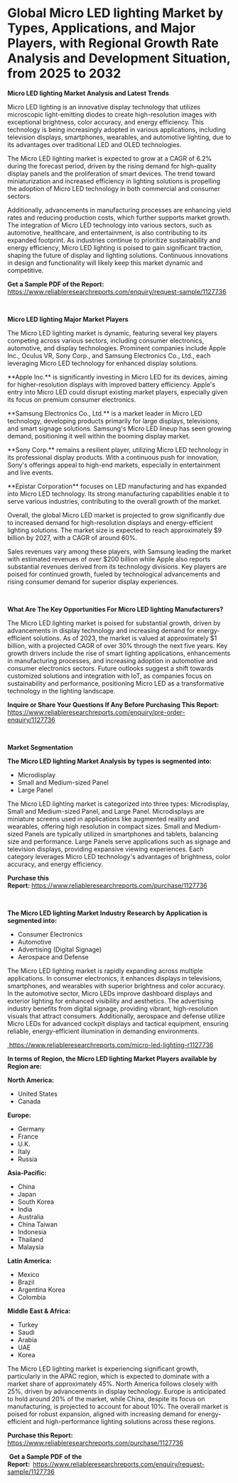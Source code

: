 <p><h1>Global Micro LED lighting Market by Types, Applications, and Major Players, with Regional Growth Rate Analysis and Development Situation, from 2025 to 2032</h1></p><p><strong>Micro LED lighting Market Analysis and Latest Trends</strong></p>
<p><p>Micro LED lighting is an innovative display technology that utilizes microscopic light-emitting diodes to create high-resolution images with exceptional brightness, color accuracy, and energy efficiency. This technology is being increasingly adopted in various applications, including television displays, smartphones, wearables, and automotive lighting, due to its advantages over traditional LED and OLED technologies.</p><p>The Micro LED lighting market is expected to grow at a CAGR of 6.2% during the forecast period, driven by the rising demand for high-quality display panels and the proliferation of smart devices. The trend toward miniaturization and increased efficiency in lighting solutions is propelling the adoption of Micro LED technology in both commercial and consumer sectors.</p><p>Additionally, advancements in manufacturing processes are enhancing yield rates and reducing production costs, which further supports market growth. The integration of Micro LED technology into various sectors, such as automotive, healthcare, and entertainment, is also contributing to its expanded footprint. As industries continue to prioritize sustainability and energy efficiency, Micro LED lighting is poised to gain significant traction, shaping the future of display and lighting solutions. Continuous innovations in design and functionality will likely keep this market dynamic and competitive.</p></p>
<p><strong>Get a Sample PDF of the Report:&nbsp;</strong> <a href="https://www.reliableresearchreports.com/enquiry/request-sample/1127736?utm_campaign=24&utm_medium=2&utm_source=Github&utm_content=ia&utm_term=17042025&utm_id=micro-led-lighting">https://www.reliableresearchreports.com/enquiry/request-sample/1127736</a></p>
<p>&nbsp;</p>
<p><strong>Micro LED lighting Major Market Players</strong></p>
<p><p>The Micro LED lighting market is dynamic, featuring several key players competing across various sectors, including consumer electronics, automotive, and display technologies. Prominent companies include Apple Inc., Oculus VR, Sony Corp., and Samsung Electronics Co., Ltd., each leveraging Micro LED technology for enhanced display solutions.</p><p>**Apple Inc.** is significantly investing in Micro LED for its devices, aiming for higher-resolution displays with improved battery efficiency. Apple's entry into Micro LED could disrupt existing market players, especially given its focus on premium consumer electronics.</p><p>**Samsung Electronics Co., Ltd.** is a market leader in Micro LED technology, developing products primarily for large displays, televisions, and smart signage solutions. Samsung's Micro LED lineup has seen growing demand, positioning it well within the booming display market.</p><p>**Sony Corp.** remains a resilient player, utilizing Micro LED technology in its professional display products. With a continuous push for innovation, Sony's offerings appeal to high-end markets, especially in entertainment and live events.</p><p>**Epistar Corporation** focuses on LED manufacturing and has expanded into Micro LED technology. Its strong manufacturing capabilities enable it to serve various industries, contributing to the overall growth of the market.</p><p>Overall, the global Micro LED market is projected to grow significantly due to increased demand for high-resolution displays and energy-efficient lighting solutions. The market size is expected to reach approximately $9 billion by 2027, with a CAGR of around 60%.</p><p>Sales revenues vary among these players, with Samsung leading the market with estimated revenues of over $200 billion while Apple also reports substantial revenues derived from its technology divisions. Key players are poised for continued growth, fueled by technological advancements and rising consumer demand for superior display experiences.</p></p>
<p>&nbsp;</p>
<p><strong>What Are The Key Opportunities For Micro LED lighting Manufacturers?</strong></p>
<p><p>The Micro LED lighting market is poised for substantial growth, driven by advancements in display technology and increasing demand for energy-efficient solutions. As of 2023, the market is valued at approximately $1 billion, with a projected CAGR of over 30% through the next five years. Key growth drivers include the rise of smart lighting applications, enhancements in manufacturing processes, and increasing adoption in automotive and consumer electronics sectors. Future outlooks suggest a shift towards customized solutions and integration with IoT, as companies focus on sustainability and performance, positioning Micro LED as a transformative technology in the lighting landscape.</p></p>
<p><strong>Inquire or Share Your Questions If Any Before Purchasing This Report:</strong> <a href="https://www.reliableresearchreports.com/enquiry/pre-order-enquiry/1127736?utm_campaign=24&utm_medium=2&utm_source=Github&utm_content=ia&utm_term=17042025&utm_id=micro-led-lighting">https://www.reliableresearchreports.com/enquiry/pre-order-enquiry/1127736</a></p>
<p>&nbsp;</p>
<p><strong>Market Segmentation</strong></p>
<p><strong>The Micro LED lighting Market Analysis by types is segmented into:</strong></p>
<p><ul><li>Microdisplay</li><li>Small and Medium-sized Panel</li><li>Large Panel</li></ul></p>
<p><p>The Micro LED lighting market is categorized into three types: Microdisplay, Small and Medium-sized Panel, and Large Panel. Microdisplays are miniature screens used in applications like augmented reality and wearables, offering high resolution in compact sizes. Small and Medium-sized Panels are typically utilized in smartphones and tablets, balancing size and performance. Large Panels serve applications such as signage and television displays, providing expansive viewing experiences. Each category leverages Micro LED technology's advantages of brightness, color accuracy, and energy efficiency.</p></p>
<p><strong>Purchase this Report:&nbsp;</strong><a href="https://www.reliableresearchreports.com/purchase/1127736?utm_campaign=24&utm_medium=2&utm_source=Github&utm_content=ia&utm_term=17042025&utm_id=micro-led-lighting">https://www.reliableresearchreports.com/purchase/1127736</a></p>
<p>&nbsp;</p>
<p><strong>The Micro LED lighting Market Industry Research by Application is segmented into:</strong></p>
<p><ul><li>Consumer Electronics</li><li>Automotive</li><li>Advertising (Digital Signage)</li><li>Aerospace and Defense</li></ul></p>
<p><p>The Micro LED lighting market is rapidly expanding across multiple applications. In consumer electronics, it enhances displays in televisions, smartphones, and wearables with superior brightness and color accuracy. In the automotive sector, Micro LEDs improve dashboard displays and exterior lighting for enhanced visibility and aesthetics. The advertising industry benefits from digital signage, providing vibrant, high-resolution visuals that attract consumers. Additionally, aerospace and defense utilize Micro LEDs for advanced cockpit displays and tactical equipment, ensuring reliable, energy-efficient illumination in demanding environments.</p></p>
<p><a href="https://www.reliableresearchreports.com/micro-led-lighting-r1127736?utm_campaign=24&utm_medium=2&utm_source=Github&utm_content=ia&utm_term=17042025&utm_id=micro-led-lighting">&nbsp;https://www.reliableresearchreports.com/micro-led-lighting-r1127736</a></p>
<p><strong>In terms of Region, the Micro LED lighting Market Players available by Region are:</strong></p>
<p>
    <p> <strong> North America: </strong>
        <ul>
            <li>United States</li>
            <li>Canada</li>
        </ul>
        </p> 
    <p> <strong> Europe: </strong>
        <ul>
            <li>Germany</li>
            <li>France</li>
            <li>U.K.</li>
            <li>Italy</li>
            <li>Russia</li>
        </ul>
        </p> 
    <p> <strong> Asia-Pacific: </strong>
        <ul>
            <li>China</li>
            <li>Japan</li>
            <li>South Korea</li>
            <li>India</li>
            <li>Australia</li>
            <li>China Taiwan</li>
            <li>Indonesia</li>
            <li>Thailand</li>
            <li>Malaysia</li>
        </ul>
        </p> 
    <p> <strong> Latin America: </strong>
        <ul>
            <li>Mexico</li>
            <li>Brazil</li>
            <li>Argentina Korea</li>
            <li>Colombia</li>
        </ul>
        </p> 
    <p> <strong> Middle East & Africa: </strong>
        <ul>
            <li>Turkey</li>
            <li>Saudi</li>
            <li>Arabia</li>
            <li>UAE</li>
            <li>Korea</li>
        </ul>
    </p>
    </p>
<p><p>The Micro LED lighting market is experiencing significant growth, particularly in the APAC region, which is expected to dominate with a market share of approximately 45%. North America follows closely with 25%, driven by advancements in display technology. Europe is anticipated to hold around 20% of the market, while China, despite its focus on manufacturing, is projected to account for about 10%. The overall market is poised for robust expansion, aligned with increasing demand for energy-efficient and high-performance lighting solutions across these regions.</p></p>
<p><strong>Purchase this Report: </strong><a href="https://www.reliableresearchreports.com/purchase/1127736?utm_campaign=24&utm_medium=2&utm_source=Github&utm_content=ia&utm_term=17042025&utm_id=micro-led-lighting">https://www.reliableresearchreports.com/purchase/1127736</a></p>
<p>&nbsp;<strong>Get a Sample PDF of the Report:&nbsp;&nbsp;</strong><a href="https://www.reliableresearchreports.com/enquiry/request-sample/1127736?utm_campaign=24&utm_medium=2&utm_source=Github&utm_content=ia&utm_term=17042025&utm_id=micro-led-lighting">https://www.reliableresearchreports.com/enquiry/request-sample/1127736</a></p>
<p><strong></strong></p>
<p><p></p><p></p><p></p></p>